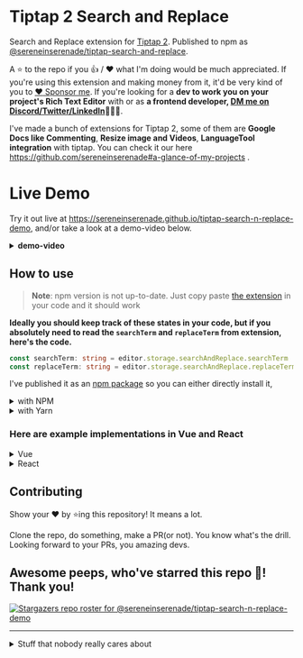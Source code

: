 # Tiptap 2 Search and Replace

Search and Replace extension for [Tiptap 2](https://tiptap.dev). Published to npm as [@sereneinserenade/tiptap-search-and-replace](https://www.npmjs.com/package/@sereneinserenade/tiptap-search-and-replace).

A ⭐️ to the repo if you 👍 / ❤️  what I'm doing would be much appreciated. If you're using this extension and making money from it, it'd be very kind of you to [:heart: Sponsor me](https://github.com/sponsors/sereneinserenade). If you're looking for a **dev to work you on your project's Rich Text Editor** with or as **a frontend developer, [DM me on Discord/Twitter/LinkedIn](https://github.com/sereneinserenade)👨‍💻🤩**.

I've made a bunch of extensions for Tiptap 2, some of them are **Google Docs like Commenting**, **Resize image and Videos**, **LanguageTool integration** with tiptap. You can check it our here https://github.com/sereneinserenade#a-glance-of-my-projects .

# Live Demo

Try it out live at https://sereneinserenade.github.io/tiptap-search-n-replace-demo, and/or take a look at a demo-video below.

<details> 
  <summary> <b>demo-video</b> </summary>
  
https://user-images.githubusercontent.com/45892659/163356581-5fd38888-4e29-41d9-b64f-d17948ef7a16.mov
</details>

## How to use

> **Note**: npm version is not up-to-date. Just copy paste [the extension](./src/tiptap-extensions/searchAndReplace.ts) in your code and it should work

**Ideally you should keep track of these states in your code, but if you absolutely need to read the `searchTerm` and `replaceTerm` from extension, here's the code.**
```ts
const searchTerm: string = editor.storage.searchAndReplace.searchTerm
const replaceTerm: string = editor.storage.searchAndReplace.replaceTerm
```


I've published it as an [npm package](https://www.npmjs.com/package/@sereneinserenade/tiptap-search-and-replace) so you can either directly install it, 
 
<details>
  <summary> with NPM </summary>

```
npm i @sereneinserenade/tiptap-search-and-replace
```
</details>
<details>
  <summary> with Yarn </summary>

```
yarn add @sereneinserenade/tiptap-search-and-replace
```
</details>

### Here are example implementations in Vue and React

<details>
  <summary> Vue </summary>

```ts
import { Editor } from "@tiptap/core";
import { SearchNReplace } from "./path/to/search-n-replace.ts/";

const editor = new Editor({
  content: "<p>Example Text</p>",
  extensions: [
    SearchNReplace.configure({
      searchResultClass: "search-result", // class to give to found items. default 'search-result'
      caseSensitive: false, // no need to explain
      disableRegex: false, // also no need to explain
    }),
  ],
});

const searchTerm = ref<string>("replace");

const replaceTerm = ref<string>("astonishing");

// you can use the commands provided by SearchNReplace extension to update the values of search and replace terms.
const updateSearchReplace = () => {
  if (!editor.value) return;
  editor.value.commands.setSearchTerm(searchTerm.value);
  editor.value.commands.setReplaceTerm(replaceTerm.value);
};
```
</details>
  
<details>
  <summary> React </summary>

```ts
import { Editor } from "@tiptap/core";
import { SearchNReplace } from "./path/to/search-n-replace.ts/";

const editor = new Editor({
  content: "<p>Example Text</p>",
  extensions: [
    SearchNReplace.configure({
      searchResultClass: "search-result", // class to give to found items. default 'search-result'
      caseSensitive: false, // no need to explain
      disableRegex: false, // also no need to explain
    }),
  ],
});

const searchTerm = useState<string>("replace");

const replaceTerm = useState<string>("astonishing");

// you can use the commands provided by SearchNReplace extension to update the values of search and replace terms.
const updateSearchReplace = () => { // you can probably use `useCallback` hook)
  if (!editor.value) return;
  editor.value.commands.setSearchTerm(searchTerm.value);
  editor.value.commands.setReplaceTerm(replaceTerm.value);
};
```
</details>



## Contributing

Show your ❤️ by ⭐️ing this repository! It means a lot.

Clone the repo, do something, make a PR(or not). You know what's the drill. Looking forward to your PRs, you amazing devs.

## Awesome peeps, who've starred this repo 🚀! Thank you!
[![Stargazers repo roster for @sereneinserenade/tiptap-search-n-replace-demo](https://reporoster.com/stars/dark/sereneinserenade/tiptap-search-n-replace-demo)](https://github.com/sereneinserenade/tiptap-search-n-replace-demo/stargazers)

---

<details>
  <summary> Stuff that nobody really cares about </summary>

  # Vue 3 + Vite

  This template should help get you started developing with Vue 3 in Vite. The template uses Vue 3 `<script setup>` SFCs, check out the [script setup docs](https://v3.vuejs.org/api/sfc-script-setup.html#sfc-script-setup) to learn more.

  ## Recommended IDE Setup

  - [VS Code](https://code.visualstudio.com/) + [Volar](https://marketplace.visualstudio.com/items?itemName=johnsoncodehk.volar)
</details>
